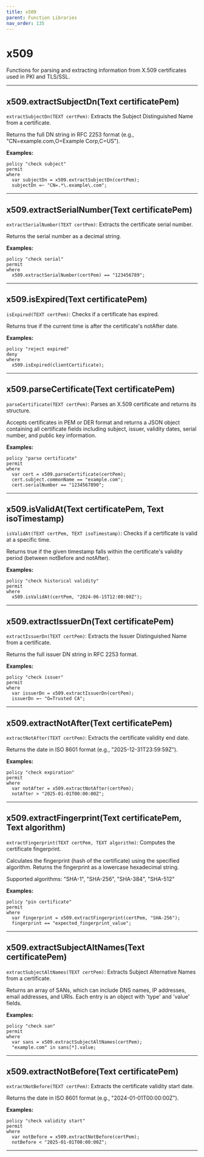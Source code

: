 ```yaml
---
title: x509
parent: Function Libraries
nav_order: 135
---
```

# x509

Functions for parsing and extracting information from X.509 certificates used in PKI and TLS/SSL.



---

## x509.extractSubjectDn(Text certificatePem)

```extractSubjectDn(TEXT certPem)```: Extracts the Subject Distinguished Name from a certificate.

Returns the full DN string in RFC 2253 format (e.g., "CN=example.com,O=Example Corp,C=US").

**Examples:**
```sapl
policy "check subject"
permit
where
  var subjectDn = x509.extractSubjectDn(certPem);
  subjectDn =~ "CN=.*\.example\.com";
```


---

## x509.extractSerialNumber(Text certificatePem)

```extractSerialNumber(TEXT certPem)```: Extracts the certificate serial number.

Returns the serial number as a decimal string.

**Examples:**
```sapl
policy "check serial"
permit
where
  x509.extractSerialNumber(certPem) == "123456789";
```


---

## x509.isExpired(Text certificatePem)

```isExpired(TEXT certPem)```: Checks if a certificate has expired.

Returns true if the current time is after the certificate's notAfter date.

**Examples:**
```sapl
policy "reject expired"
deny
where
  x509.isExpired(clientCertificate);
```


---

## x509.parseCertificate(Text certificatePem)

```parseCertificate(TEXT certPem)```: Parses an X.509 certificate and returns its structure.

Accepts certificates in PEM or DER format and returns a JSON object containing
all certificate fields including subject, issuer, validity dates, serial number,
and public key information.

**Examples:**
```sapl
policy "parse certificate"
permit
where
  var cert = x509.parseCertificate(certPem);
  cert.subject.commonName == "example.com";
  cert.serialNumber == "1234567890";
```


---

## x509.isValidAt(Text certificatePem, Text isoTimestamp)

```isValidAt(TEXT certPem, TEXT isoTimestamp)```: Checks if a certificate is valid at a specific time.

Returns true if the given timestamp falls within the certificate's validity period
(between notBefore and notAfter).

**Examples:**
```sapl
policy "check historical validity"
permit
where
  x509.isValidAt(certPem, "2024-06-15T12:00:00Z");
```


---

## x509.extractIssuerDn(Text certificatePem)

```extractIssuerDn(TEXT certPem)```: Extracts the Issuer Distinguished Name from a certificate.

Returns the full issuer DN string in RFC 2253 format.

**Examples:**
```sapl
policy "check issuer"
permit
where
  var issuerDn = x509.extractIssuerDn(certPem);
  issuerDn =~ "O=Trusted CA";
```


---

## x509.extractNotAfter(Text certificatePem)

```extractNotAfter(TEXT certPem)```: Extracts the certificate validity end date.

Returns the date in ISO 8601 format (e.g., "2025-12-31T23:59:59Z").

**Examples:**
```sapl
policy "check expiration"
permit
where
  var notAfter = x509.extractNotAfter(certPem);
  notAfter > "2025-01-01T00:00:00Z";
```


---

## x509.extractFingerprint(Text certificatePem, Text algorithm)

```extractFingerprint(TEXT certPem, TEXT algorithm)```: Computes the certificate fingerprint.

Calculates the fingerprint (hash of the certificate) using the specified algorithm.
Returns the fingerprint as a lowercase hexadecimal string.

Supported algorithms: "SHA-1", "SHA-256", "SHA-384", "SHA-512"

**Examples:**
```sapl
policy "pin certificate"
permit
where
  var fingerprint = x509.extractFingerprint(certPem, "SHA-256");
  fingerprint == "expected_fingerprint_value";
```


---

## x509.extractSubjectAltNames(Text certificatePem)

```extractSubjectAltNames(TEXT certPem)```: Extracts Subject Alternative Names from a certificate.

Returns an array of SANs, which can include DNS names, IP addresses, email addresses,
and URIs. Each entry is an object with 'type' and 'value' fields.

**Examples:**
```sapl
policy "check san"
permit
where
  var sans = x509.extractSubjectAltNames(certPem);
  "example.com" in sans[*].value;
```


---

## x509.extractNotBefore(Text certificatePem)

```extractNotBefore(TEXT certPem)```: Extracts the certificate validity start date.

Returns the date in ISO 8601 format (e.g., "2024-01-01T00:00:00Z").

**Examples:**
```sapl
policy "check validity start"
permit
where
  var notBefore = x509.extractNotBefore(certPem);
  notBefore < "2025-01-01T00:00:00Z";
```


---

